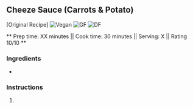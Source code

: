## Cheeze Sauce (Carrots & Potato)

[Original Recipe]
![Vegan](https://img.shields.io/badge/-Vegan-brightgreen.svg)
![GF](https://img.shields.io/badge/-Gluten--free-yellow.svg)
![DF](https://img.shields.io/badge/-Dairy--free-blue.svg)

** Prep time: XX minutes || Cook time: 30 minutes || Serving: X || Rating 10/10 **

### Ingredients

- 

### Instructions

1. 

